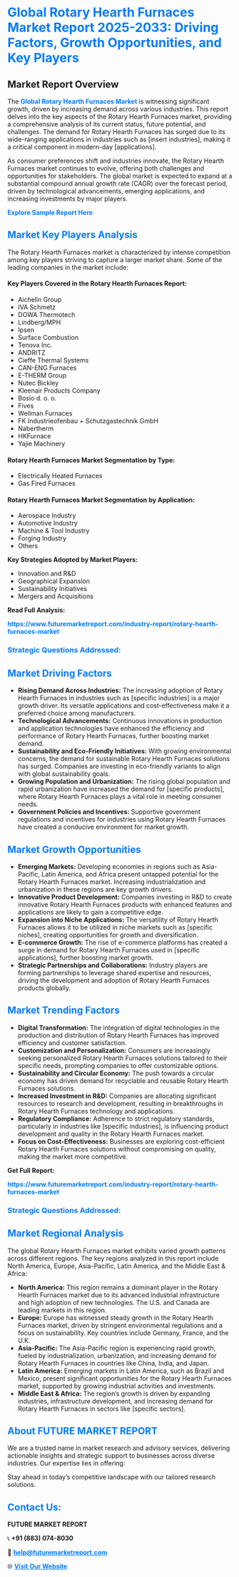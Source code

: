<h1 style="color: #007BFF;">Global Rotary Hearth Furnaces Market Report 2025-2033: Driving Factors, Growth Opportunities, and Key Players</h1>

<section id="overview">
<h2>Market Report Overview</h2>
<p>The <a href="https://www.futuremarketreport.com/industry-report/rotary-hearth-furnaces-market" style="color: #007BFF; text-decoration: none;"><strong>Global Rotary Hearth Furnaces Market</strong></a> is witnessing significant growth, driven by increasing demand across various industries. This report delves into the key aspects of the Rotary Hearth Furnaces market, providing a comprehensive analysis of its current status, future potential, and challenges. The demand for Rotary Hearth Furnaces has surged due to its wide-ranging applications in industries such as [insert industries], making it a critical component in modern-day [applications].</p>
<p>As consumer preferences shift and industries innovate, the Rotary Hearth Furnaces market continues to evolve, offering both challenges and opportunities for stakeholders. The global market is expected to expand at a substantial compound annual growth rate (CAGR) over the forecast period, driven by technological advancements, emerging applications, and increasing investments by major players.</p>
</section>

<section id="overview">
<p><a href="https://www.futuremarketreport.com/request-sample/reportId=53439" style="color: #007BFF; text-decoration: none;"><strong>Explore Sample Report Here</strong></a></p>
</section>

<section id="key-players">
<h2 style="color: #007BFF;">Market Key Players Analysis</h2>
<p>The Rotary Hearth Furnaces market is characterized by intense competition among key players striving to capture a larger market share. Some of the leading companies in the market include:</p>
<h4>Key Players Covered in the Rotary Hearth Furnaces Report:</h4>
<ul><li>Aichelin Group</li><li>IVA Schmetz</li><li>DOWA Thermotech</li><li>Lindberg/MPH</li><li>Ipsen</li><li>Surface Combustion</li><li>Tenova Inc.</li><li>ANDRITZ</li><li>Cieffe Thermal Systems</li><li>CAN-ENG Furnaces</li><li>E-THERM Group</li><li>Nutec Bickley</li><li>Kleenair Products Company</li><li>Bosio d. o. o.</li><li>Fives</li><li>Wellman Furnaces</li><li>FK Industrieofenbau + Schutzgastechnik GmbH</li><li>Nabertherm</li><li>HKFurnace</li><li>Yajie Machinery</li></ul>
<h4>Rotary Hearth Furnaces Market Segmentation by Type:</h4>
<ul><li>Electrically Heated Furnaces</li><li>Gas Fired Furnaces</li></ul>

<h4>Rotary Hearth Furnaces Market Segmentation by Application:</h4>
<ul><li>Aerospace Industry</li><li>Automotive Industry</li><li>Machine &amp; Tool Industry</li><li>Forging Industry</li><li>Others</li></ul>
<p><strong>Key Strategies Adopted by Market Players:</strong></p>
<ul>
<li>Innovation and R&D</li>
<li>Geographical Expansion</li>
<li>Sustainability Initiatives</li>
<li>Mergers and Acquisitions</li>
</ul>
</section>

<section>
<p><strong>Read Full Analysis: </strong></p><a href="https://www.futuremarketreport.com/industry-report/rotary-hearth-furnaces-market" style="color: #007BFF; text-decoration: none;"><strong>https://www.futuremarketreport.com/industry-report/rotary-hearth-furnaces-market</strong></a>
<h3 style="color: #007BFF;">Strategic Questions Addressed:</h3>
</section>

<section id="driving-factors">
<h2 style="color: #007BFF;">Market Driving Factors</h2>
<ul>
<li><strong>Rising Demand Across Industries:</strong> The increasing adoption of Rotary Hearth Furnaces in industries such as [specific industries] is a major growth driver. Its versatile applications and cost-effectiveness make it a preferred choice among manufacturers.</li>
<li><strong>Technological Advancements:</strong> Continuous innovations in production and application technologies have enhanced the efficiency and performance of Rotary Hearth Furnaces, further boosting market demand.</li>
<li><strong>Sustainability and Eco-Friendly Initiatives:</strong> With growing environmental concerns, the demand for sustainable Rotary Hearth Furnaces solutions has surged. Companies are investing in eco-friendly variants to align with global sustainability goals.</li>
<li><strong>Growing Population and Urbanization:</strong> The rising global population and rapid urbanization have increased the demand for [specific products], where Rotary Hearth Furnaces plays a vital role in meeting consumer needs.</li>
<li><strong>Government Policies and Incentives:</strong> Supportive government regulations and incentives for industries using Rotary Hearth Furnaces have created a conducive environment for market growth.</li>
</ul>
</section>

<section id="growth-opportunities">
<h2 style="color: #007BFF;">Market Growth Opportunities</h2>
<ul>
<li><strong>Emerging Markets:</strong> Developing economies in regions such as Asia-Pacific, Latin America, and Africa present untapped potential for the Rotary Hearth Furnaces market. Increasing industrialization and urbanization in these regions are key growth drivers.</li>
<li><strong>Innovative Product Development:</strong> Companies investing in R&D to create innovative Rotary Hearth Furnaces products with enhanced features and applications are likely to gain a competitive edge.</li>
<li><strong>Expansion into Niche Applications:</strong> The versatility of Rotary Hearth Furnaces allows it to be utilized in niche markets such as [specific niches], creating opportunities for growth and diversification.</li>
<li><strong>E-commerce Growth:</strong> The rise of e-commerce platforms has created a surge in demand for Rotary Hearth Furnaces used in [specific applications], further boosting market growth.</li>
<li><strong>Strategic Partnerships and Collaborations:</strong> Industry players are forming partnerships to leverage shared expertise and resources, driving the development and adoption of Rotary Hearth Furnaces products globally.</li>
</ul>
</section>

<section id="trending-factors">
<h2 style="color: #007BFF;">Market Trending Factors</h2>
<ul>
<li><strong>Digital Transformation:</strong> The integration of digital technologies in the production and distribution of Rotary Hearth Furnaces has improved efficiency and customer satisfaction.</li>
<li><strong>Customization and Personalization:</strong> Consumers are increasingly seeking personalized Rotary Hearth Furnaces solutions tailored to their specific needs, prompting companies to offer customizable options.</li>
<li><strong>Sustainability and Circular Economy:</strong> The push towards a circular economy has driven demand for recyclable and reusable Rotary Hearth Furnaces solutions.</li>
<li><strong>Increased Investment in R&D:</strong> Companies are allocating significant resources to research and development, resulting in breakthroughs in Rotary Hearth Furnaces technology and applications.</li>
<li><strong>Regulatory Compliance:</strong> Adherence to strict regulatory standards, particularly in industries like [specific industries], is influencing product development and quality in the Rotary Hearth Furnaces market.</li>
<li><strong>Focus on Cost-Effectiveness:</strong> Businesses are exploring cost-efficient Rotary Hearth Furnaces solutions without compromising on quality, making the market more competitive.</li>
</ul>
</section>

<section>
<p><strong>Get Full Report: </strong></p><a href="https://www.futuremarketreport.com/industry-report/rotary-hearth-furnaces-market" style="color: #007BFF; text-decoration: none;"><strong>https://www.futuremarketreport.com/industry-report/rotary-hearth-furnaces-market</strong></a>
<h3 style="color: #007BFF;">Strategic Questions Addressed:</h3>
</section>


<section id="regional-analysis">
<h2 style="color: #007BFF;">Market Regional Analysis</h2>
<p>The global Rotary Hearth Furnaces market exhibits varied growth patterns across different regions. The key regions analyzed in this report include North America, Europe, Asia-Pacific, Latin America, and the Middle East & Africa:</p>
<ul>
<li><strong>North America:</strong> This region remains a dominant player in the Rotary Hearth Furnaces market due to its advanced industrial infrastructure and high adoption of new technologies. The U.S. and Canada are leading markets in this region.</li>
<li><strong>Europe:</strong> Europe has witnessed steady growth in the Rotary Hearth Furnaces market, driven by stringent environmental regulations and a focus on sustainability. Key countries include Germany, France, and the U.K.</li>
<li><strong>Asia-Pacific:</strong> The Asia-Pacific region is experiencing rapid growth, fueled by industrialization, urbanization, and increasing demand for Rotary Hearth Furnaces in countries like China, India, and Japan.</li>
<li><strong>Latin America:</strong> Emerging markets in Latin America, such as Brazil and Mexico, present significant opportunities for the Rotary Hearth Furnaces market, supported by growing industrial activities and investments.</li>
<li><strong>Middle East & Africa:</strong> The region’s growth is driven by expanding industries, infrastructure development, and increasing demand for Rotary Hearth Furnaces in sectors like [specific sectors].</li>
</ul>
</section>

<footer>
<h2 style="color: #007BFF;">About FUTURE MARKET REPORT</h2>
<p>We are a trusted name in market research and advisory services, delivering actionable insights and strategic support to businesses across diverse industries. Our expertise lies in offering:</p>

<p>Stay ahead in today’s competitive landscape with our tailored research solutions.</p>

<h2 style="color: #007BFF;">Contact Us:</h2>
<p><strong>FUTURE MARKET REPORT</strong></p>
<p>📞 <strong>+91 (883) 074-8030</strong></p>
<p>📧 <strong><a href="mailto:help@futuremarketreport.com" style="color: #007BFF;">help@futuremarketreport.com</a></strong></p>
<p>🌐 <strong><a href="https://www.futuremarketreport.com/" style="color: #007BFF;">Visit Our Website</a></strong></p>
</footer>